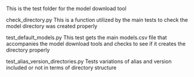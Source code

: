 This is the test folder for the model download tool

check_directory.py This is a function utilized by the main tests to check the model directory was created properly

test_default_models.py This test gets the main models.csv file that accompanies the model download tools and checks to see if it creates the directory properly

test_alias_version_directories.py Tests variations of alias and version included or not in terms of directory structure

